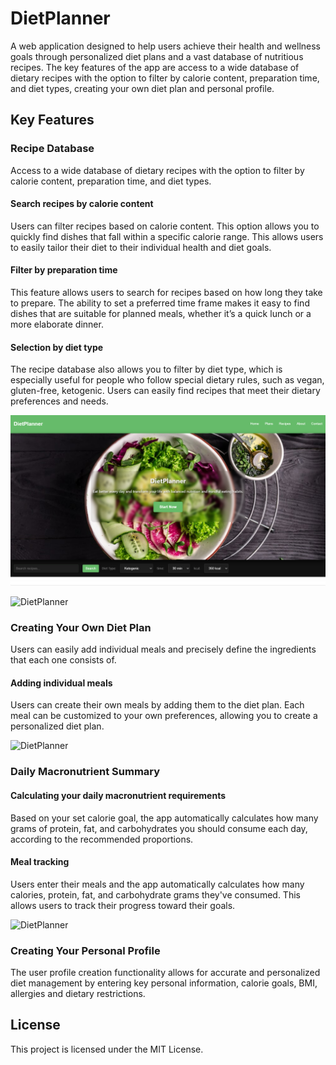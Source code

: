 # DietPlanner
 A web application designed to help users achieve their health and wellness goals through personalized diet plans and a vast database of nutritious recipes. The key features of the app are access to a wide database of dietary recipes with the option to filter by calorie content, preparation time, and diet types, creating your own diet plan and personal profile. 
 
## Key Features

### Recipe Database
Access to a wide database of dietary recipes with the option to filter by calorie content, preparation time, and diet types.

#### Search recipes by calorie content
Users can filter recipes based on calorie content. This option allows you to quickly find dishes that fall within a specific calorie range. This allows users to easily tailor their diet to their individual health and diet goals.

#### Filter by preparation time
This feature allows users to search for recipes based on how long they take to prepare. The ability to set a preferred time frame makes it easy to find dishes that are suitable for planned meals, whether it’s a quick lunch or a more elaborate dinner.

#### Selection by diet type
The recipe database also allows you to filter by diet type, which is especially useful for people who follow special dietary rules, such as vegan, gluten-free, ketogenic. Users can easily find recipes that meet their dietary preferences and needs.

![DietPlanner](https://github.com/LadyAmely/DietPlanner/blob/master/diet-planner-img.png)

![DietPlanner](https://github.com/LadyAmely/DietPlanner-.NET-React.js-PostgreSQL/blob/master/diet-planner-recipes.png)

### Creating Your Own Diet Plan
Users can easily add individual meals and precisely define the ingredients that each one consists of.

#### Adding individual meals
Users can create their own meals by adding them to the diet plan. Each meal can be customized to your own preferences, allowing you to create a personalized diet plan.

![DietPlanner](https://github.com/LadyAmely/DietPlanner-.NET-React.js-PostgreSQL/blob/master/diet-planner-meal-plan.png)

### Daily Macronutrient Summary

#### Calculating your daily macronutrient requirements

Based on your set calorie goal, the app automatically calculates how many grams of protein, fat, and carbohydrates you should consume each day, according to the recommended proportions.

#### Meal tracking 

Users enter their meals and the app automatically calculates how many calories, protein, fat, and carbohydrate grams they've consumed. This allows users to track their progress toward their goals.

![DietPlanner](https://github.com/LadyAmely/DietPlanner-.NET-React.js-PostgreSQL/blob/master/diet-planner-summary.png)

### Creating Your Personal Profile

The user profile creation functionality allows for accurate and personalized diet management by entering key personal information, calorie goals, BMI, allergies and dietary restrictions.


## License

This project is licensed under the MIT License.
